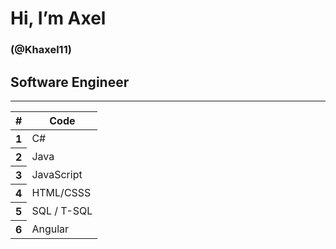 <h1>Hi, I’m Axel</h1> <h3>(@Khaxel11)</h3>
<h2>Software Engineer</h2>
<hr>

<table class="table">
  <thead>
    <tr>
      <th scope="col">#</th>
      <th scope="col">Code</th>
    </tr>
  </thead>
  <tbody>
    <tr>
      <th scope="row">1</th>
      <td>C#</td>
    </tr>
    <tr>
      <th scope="row">2</th>
      <td>Java</td>
    </tr>
    <tr>
      <th scope="row">3</th>
      <td>JavaScript</td>
    </tr>
    <tr>
      <th scope="row">4</th>
      <td>HTML/CSSS</td>
    </tr>
     <tr>
      <th scope="row">5</th>
      <td>SQL / T-SQL</td>
    </tr>
    <tr>
      <th scope="row">6</th>
      <td>Angular</td>
    </tr>
  </tbody>
</table>

<!---
Khaxel11/Khaxel11 is a ✨ special ✨ repository because its `README.md` (this file) appears on your GitHub profile.
You can click the Preview link to take a look at your changes.
--->

